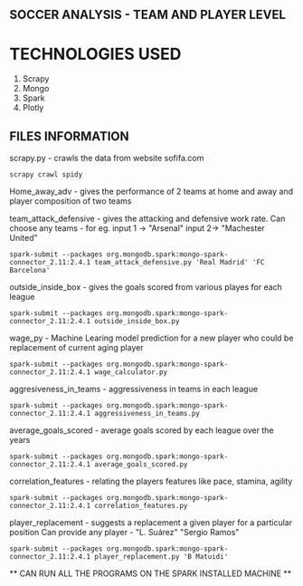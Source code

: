 ## SOCCER ANALYSIS - TEAM AND PLAYER LEVEL 

# TECHNOLOGIES USED 
1. Scrapy
2. Mongo
3. Spark
4. Plotly

## FILES INFORMATION 

scrapy.py -  crawls the data from website sofifa.com

```
scrapy crawl spidy
```

Home_away_adv - gives the performance of 2 teams at home and away and player composition of two teams 

team_attack_defensive - gives the attacking and defensive work rate. Can choose any teams - for eg. input 1 -> "Arsenal" input 2-> "Machester United"

```
spark-submit --packages org.mongodb.spark:mongo-spark-connector_2.11:2.4.1 team_attack_defensive.py 'Real Madrid' 'FC Barcelona'
```

outside_inside_box - gives the goals scored from various playes for each league

```
spark-submit --packages org.mongodb.spark:mongo-spark-connector_2.11:2.4.1 outside_inside_box.py
```

wage_py - Machine Learing model prediction for a new player who could be replacement of current aging player

```
spark-submit --packages org.mongodb.spark:mongo-spark-connector_2.11:2.4.1 wage_calculator.py
```

aggresiveness_in_teams - aggressiveness in teams in each league

```
spark-submit --packages org.mongodb.spark:mongo-spark-connector_2.11:2.4.1 aggressiveness_in_teams.py
```

average_goals_scored - average goals scored by each league over the years

```
spark-submit --packages org.mongodb.spark:mongo-spark-connector_2.11:2.4.1 average_goals_scored.py
```

correlation_features - relating the players features like pace, stamina, agility

```
spark-submit --packages org.mongodb.spark:mongo-spark-connector_2.11:2.4.1 correlation_features.py
```
player_replacement - suggests a replacement a given player for a particular position
Can provide any player - "L. Suárez" "Sergio Ramos"

```
spark-submit --packages org.mongodb.spark:mongo-spark-connector_2.11:2.4.1 player_replacement.py 'B Matuidi'
```

** CAN RUN ALL THE PROGRAMS ON THE SPARK INSTALLED MACHINE **



